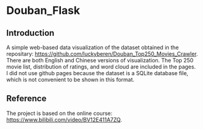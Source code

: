 # Douban_Flask

## Introduction

A simple web-based data visualization of the dataset obtained in the repositary: https://github.com/luckyberen/Douban_Top250_Movies_Crawler. There are both English and Chinese versions of visualization. The Top 250 movie list, distribution of ratings, and word cloud are included in the pages. I did not use github pages because the dataset is a SQLite database file, which is not convenient to be shown in this format.

## Reference
The project is based on the online course: https://www.bilibili.com/video/BV12E411A7ZQ.
